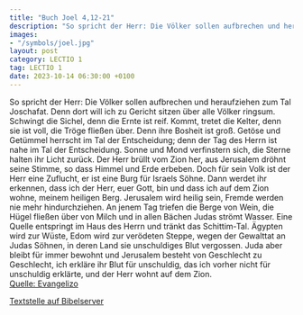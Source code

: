 ```yaml
---
title: "Buch Joel 4,12-21"
description: "So spricht der Herr: Die Völker sollen aufbrechen und heraufziehen zum Tal Joschafat. Denn dort will ich zu Gericht sitzen über alle Völker ringsum. Schwingt die Sichel, denn die Ernte ist reif. Kommt, tretet die Kelter, denn sie ist voll, die Tröge fließen über. Denn ihre Boshei...."
images:
- "/symbols/joel.jpg"
layout: post
category: LECTIO 1
tag: LECTIO 1
date: 2023-10-14 06:30:00 +0100
---
```

So spricht der Herr: Die Völker sollen aufbrechen und heraufziehen zum Tal Joschafat. Denn dort will ich zu Gericht sitzen über alle Völker ringsum.
Schwingt die Sichel, denn die Ernte ist reif. Kommt, tretet die Kelter, denn sie ist voll, die Tröge fließen über. Denn ihre Bosheit ist groß.<!--more-->
Getöse und Getümmel herrscht im Tal der Entscheidung; denn der Tag des Herrn ist nahe im Tal der Entscheidung.
Sonne und Mond verfinstern sich, die Sterne halten ihr Licht zurück.
Der Herr brüllt vom Zion her, aus Jerusalem dröhnt seine Stimme, so dass Himmel und Erde erbeben. Doch für sein Volk ist der Herr eine Zuflucht, er ist eine Burg für Israels Söhne.
Dann werdet ihr erkennen, dass ich der Herr, euer Gott, bin und dass ich auf dem Zion wohne, meinem heiligen Berg. Jerusalem wird heilig sein, Fremde werden nie mehr hindurchziehen.
An jenem Tag triefen die Berge von Wein, die Hügel fließen über von Milch und in allen Bächen Judas strömt Wasser. Eine Quelle entspringt im Haus des Herrn und tränkt das Schittim-Tal.
Ägypten wird zur Wüste, Edom wird zur verödeten Steppe, wegen der Gewalttat an Judas Söhnen, in deren Land sie unschuldiges Blut vergossen.
Juda aber bleibt für immer bewohnt und Jerusalem besteht von Geschlecht zu Geschlecht,
ich erkläre ihr Blut für unschuldig, das ich vorher nicht für unschuldig erklärte, und der Herr wohnt auf dem Zion.<br>
[Quelle: Evangelizo](https://evangeliumtagfuertag.org/DE/gospel)

[Textstelle auf Bibelserver](https://www.bibleserver.com/EU/Joel4,12-21)
